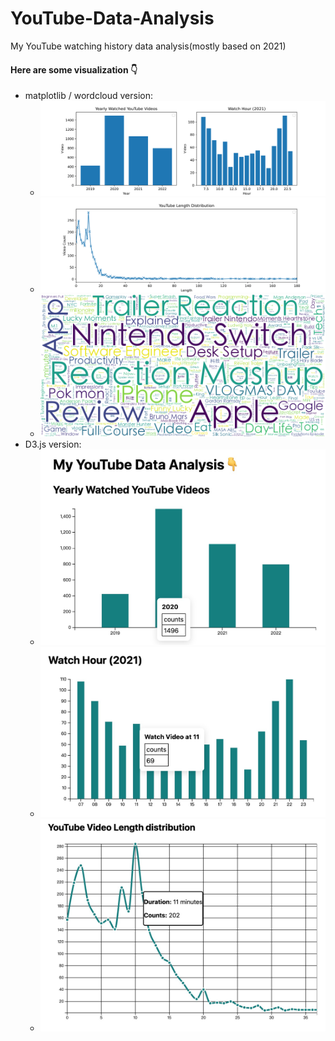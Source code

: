 # YouTube-Data-Analysis

My YouTube watching history data analysis(mostly based on 2021)

#### Here are some visualization 👇

- matplotlib / wordcloud version:
  - ![](img/graphs.svg)
  - ![](img/video_length.svg)
  - ![](img/wordle.png)
- D3.js version:
  - ![](img/graphs_d3.jpg)
  - ![](img/graphs_d3_line.jpg)
  - ![](img/video_length_d3.jpg)
